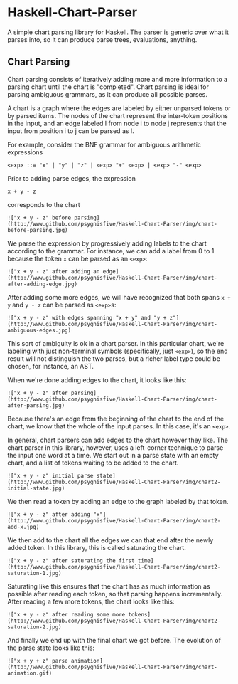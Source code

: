 Haskell-Chart-Parser
====================

A simple chart parsing library for Haskell. The parser is generic over what
it parses into, so it can produce parse trees, evaluations, anything.

Chart Parsing
-------------

Chart parsing consists of iteratively adding more and more information
to a parsing chart until the chart is "completed". Chart parsing is
ideal for parsing ambiguous grammars, as it can produce all possible
parses.

A chart is a graph where the edges are labeled by either unparsed tokens
or by parsed items. The nodes of the chart represent the inter-token
positions in the input, and an edge labeled l from node i to node j
represents that the input from position i to j can be parsed as l.

For example, consider the BNF grammar for ambiguous arithmetic expressions

    <exp> ::= "x" | "y" | "z" | <exp> "+" <exp> | <exp> "-" <exp>

Prior to adding parse edges, the expression

    x + y - z

corresponds to the chart

    !["x + y - z" before parsing](http://www.github.com/psygnisfive/Haskell-Chart-Parser/img/chart-before-parsing.jpg)

We parse the expression by progressively adding labels to the chart
according to the grammar. For instance, we can add a label from 0 to 1
because the token `x` can be parsed as an `<exp>`:
    
    !["x + y - z" after adding an edge](http://www.github.com/psygnisfive/Haskell-Chart-Parser/img/chart-after-adding-edge.jpg)

After adding some more edges, we will have recognized that both spans
`x + y` and `y - z` can be parsed as `<exp>`s:
    
    !["x + y - z" with edges spanning "x + y" and "y + z"](http://www.github.com/psygnisfive/Haskell-Chart-Parser/img/chart-ambiguous-edges.jpg)

This sort of ambiguity is ok in a chart parser. In this particular chart,
we're labeling with just non-terminal symbols (specifically, just `<exp>`),
so the end result will not distinguish the two parses, but a richer label type
could be chosen, for instance, an AST.

When we're done adding edges to the chart, it looks like this:

    !["x + y - z" after parsing](http://www.github.com/psygnisfive/Haskell-Chart-Parser/img/chart-after-parsing.jpg)

Because there's an edge from the beginning of the chart to the end of the chart,
we know that the whole of the input parses. In this case, it's an `<exp>`.

In general, chart parsers can add edges to the chart however they like.
The chart parser in this library, however, uses a left-corner technique
to parse the input one word at a time. We start out in a parse state with
an empty chart, and a list of tokens waiting to be added to the chart.

    !["x + y - z" initial parse state](http://www.github.com/psygnisfive/Haskell-Chart-Parser/img/chart2-initial-state.jpg)

We then read a token by adding an edge to the graph labeled by that token.

    !["x + y - z" after adding "x"](http://www.github.com/psygnisfive/Haskell-Chart-Parser/img/chart2-add-x.jpg)

We then add to the chart all the edges we can that end after the newly added
token. In this library, this is called saturating the chart.

    !["x + y - z" after saturating the first time](http://www.github.com/psygnisfive/Haskell-Chart-Parser/img/chart2-saturation-1.jpg)

Saturating like this ensures that the chart has as much information as
possible after reading each token, so that parsing happens incrementally.
After reading a few more tokens, the chart looks like this:
    
    !["x + y - z" after reading some more tokens](http://www.github.com/psygnisfive/Haskell-Chart-Parser/img/chart2-saturation-2.jpg)

And finally we end up with the final chart we got before. The evolution
of the parse state looks like this:

    !["x + y + z" parse animation](http://www.github.com/psygnisfive/Haskell-Chart-Parser/img/chart-animation.gif)